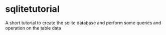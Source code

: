 # sqlitetutorial
A short tutorial to create the sqlite database and perform some queries and operation on the table data
